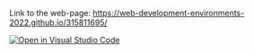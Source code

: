 
Link to the web-page: https://web-development-environments-2022.github.io/315811695/



[![Open in Visual Studio Code](https://classroom.github.com/assets/open-in-vscode-c66648af7eb3fe8bc4f294546bfd86ef473780cde1dea487d3c4ff354943c9ae.svg)](https://classroom.github.com/online_ide?assignment_repo_id=7688146&assignment_repo_type=AssignmentRepo)

